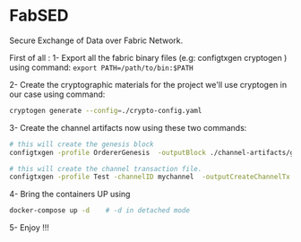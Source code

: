 # FabSED
Secure Exchange of Data over Fabric Network.

First of all :
1- Export all the fabric binary files (e.g: configtxgen cryptogen ) using command: `export PATH=/path/to/bin:$PATH`

2- Create the cryptographic materials for the project we'll use cryptogen in our case
  using command: 
```bash
cryptogen generate --config=./crypto-config.yaml
```
  
3- Create the channel artifacts now using these two commands:
```bash
# this will create the genesis block
configtxgen -profile OrdererGenesis  -outputBlock ./channel-artifacts/genesis.block -channelID mychannel -asOrg Org1MSP -asOrg Org2MSP    

# this will create the channel transaction file.
configtxgen -profile Test -channelID mychannel  -outputCreateChannelTx ./channel-artifacts/mychannel.tx
```

4- Bring the containers UP using 
```bash
docker-compose up -d    # -d in detached mode
```
5- Enjoy !!!
